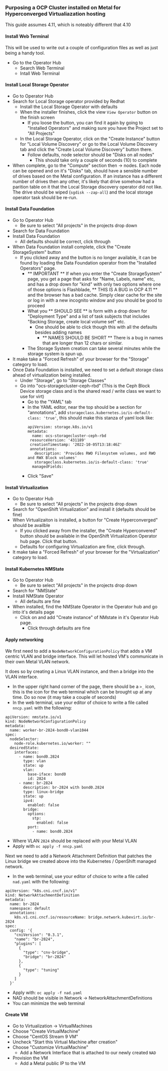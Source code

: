 ### Purposing a OCP Cluster installed on Metal for Hyperconverged Virtualiazation hosting

This guide assumes 4.11, which is noteably different that 4.10

#### Install Web Terminal

This will be used to write out a couple of configuration files as well as just being a handy tool.

- Go to the Operator Hub
  - Search Web Terminal
  - Intall Web Terminal
  
#### Install Local Storage Operator

- Go to Operator Hub
- Search for Local Storage operator provided by Redhat
  - Install the Local Storage Operator with defaults
  - When the installer finishes, click the view `View Operator` button on the finish screen
    - If you loose the button, you can find it again by going to "Installed Operators" and making sure you have the Project set to "All Projects"
  - In the Local Storage Operator, click on the "Create Instance" button for "Local Volume Discovery" or go to the Local Volume Discovery tab and click the "Create Local Volume Discovery" button there.
    - Follow defaults, node selector should be "Disks on all nodes"
	  - This should take only a couple of seconds (10) to complete
- When complete, go to the "Compute" section then -> nodes. Each node can be opened and on it's "Disks" tab, should have a sensible number of drives based on the Metal configuration. If an instance has a different number of drives then any other, it's likely that drive somehow had a parition table on it that the Local Storage discovery operator did not like. The drive should be wiped (`sgdisk --zap-all`) and the local storage operator task should be re-run.

#### Install Data Foundation

- Go to Operator Hub
  - Be sure to select "All projects" in the projects drop down
- Search for Data Foundation
- Install Data Foundation
  - All defaults should be correct, click through
- When Data Foundation install complete, click the "Create StorageSystem" button
  - If you clicked away and the button is no longer available, it can be found by loading the Data Foundation operator from the "Installed Operators" page.
    - ** IMPORTANT ** If when you enter the "Create StorageSystem" page, you get a page that asks for "Name, Labels, name" etc, and has a drop down for "kind" with only two options where one of those options is Flashblade, ** THIS IS A BUG in OCP 4.11 ** and the browser has a bad cache. Simply clear cache for the site or log in with a new incognito window and you should be good to proceed
	- What you ** SHOULD SEE ** is  form with a drop down for "Deployment Type" and a list of task subjects that includes "Backing Storage, create local volume set" etc.
		- One should be able to click though this with all the defaults besides adding names
		  - ** NAMES SHOULD BE SHORT ** There is a bug in names that are longer than 12 chars or similar. 
	- The Storage System creation can take several minutes while the storage system is spun up. 
- It make take a "Forced Refresh" of your browser for the "Storage" category to load.
- Once Data Foundation is installed, we need to set a default storage class ahead of virtualization being installed.
  - Under "Storage", go to "Storage Classes"
  - Go into "ocs-storagecluster-ceph-rbd" (This is the Ceph Block Device storage class and is the shared read / write class we want to use for virt)
    - Go to the "YAML" tab
	- In the YAML editor, near the top should be a section for "annotations", add `storageclass.kubernetes.io/is-default-class: 'true'`, this should make this stanza of yaml look like:
	  ``` kind: StorageClass
	  apiVersion: storage.k8s.io/v1
	  metadata:
	    name: ocs-storagecluster-ceph-rbd
	   resourceVersion: '431189'
       creationTimestamp: '2022-10-05T13:18:46Z'
       annotations:
         description: 'Provides RWO Filesystem volumes, and RWO and RWX Block volumes'
	     storageclass.kubernetes.io/is-default-class: 'true'
        managedFields:
	  ```
    - Click "Save"

#### Install Virtualization

- Go to Operator Hub
  - Be sure to select "All projects" in the projects drop down
- Search for "OpenShift Virtualization" and install it (defaults should be fine)
- When Virtualizaiton is installed, a button for "Create Hyperconverged" should be availble
  - If you clicked away from the installer, the "Create Hyperconvered" button should be available in the OpenShift Virtualization Operator hub page. Click that button.
  - Defaults for configuring Virtualization are fine, click through.
- It make take a "Forced Refresh" of your browser for the "Virtualization" category to load.

#### Install Kubernetes NMState
- Go to Operator Hub
  - Be sure to select "All projects" in the projects drop down
- Search for "NMState"
- Install NMState Operator
  - All defaults are fine
- When installed, find the NMState Operator in the Operator hub and go into it's details page
  - Click on and add "Create instance" of NMstate in it's Operator Hub page.
    - Click through defaults are fine
  
#### Apply networking

We first need to add a `NodeNetworkConfigurationPolicy` that adds a VM centric VLAN and bridge interface. This will let hosted VM's communicate in their own Metal VLAN network.

It does so by creating a Linux VLAN instance, and then a bridge into the VLAN interface.

- In the upper right hand corner of the page, there should be a `>_` icon, this is the icon for the web terminal which can be brought up at any time. Do so now (it may take a couple of seconds)
- In the web terminal, use your editor of choice to write a file called `nncp.yaml` with the following:
```
apiVersion: nmstate.io/v1
kind: NodeNetworkConfigurationPolicy
metadata:
  name: worker-br-2824-bond0-vlan1044
spec:
  nodeSelector:
    node-role.kubernetes.io/worker: ""
  desiredState:
    interfaces:
      - name: bond0.2824
        type: vlan
        state: up
        vlan:
          base-iface: bond0
          id: 2824
      - name: br-2824
        description: br-2824 with bond0.2824
        type: linux-bridge
        state: up
        ipv4:
          enabled: false
        bridge:
          options:
            stp:
              enabled: false
          port:
            - name: bond0.2824
```

  - Where VLAN `2824` should be replaced with your Metal VLAN
- Apply with `oc apply -f nncp.yaml`

Next we need to add a Network Attachment Definition that patches the Linux bridge we created above into the Kubernetes / OpenShift managed network.

- In the web terminal, use your editor of choice to write a file called `nad.yaml` with the following:
```
apiVersion: "k8s.cni.cncf.io/v1"
kind: NetworkAttachmentDefinition
metadata:
  name: br-2824
  namespace: default
  annotations:
    k8s.v1.cni.cncf.io/resourceName: bridge.network.kubevirt.io/br-2824
spec:
  config: '{
    "cniVersion": "0.3.1",
    "name": "br-2824",
    "plugins": [
      {
        "type": "cnv-bridge",
        "bridge": "br-2824"
      },
      {
        "type": "tuning"
      }
    ]
  }'
```
- Apply with: `oc apply -f nad.yaml`
- NAD should be visible in Network -> NetworkAttachmentDefinitions
- You can minimize the web terminal


#### Create VM

- Go to Virtualization -> VirtualMachines
- Choose "Create VirtualMachine"
- Choose "CentOS Stream 9 VM"
- Uncheck "Start this Virtual Machine after creation"
- Choose "Customize VirtualMachine"
  - Add a Network Interface that is attached to our newly created `NAD`
- Provision the VM
  - Add a Metal public IP to the VM